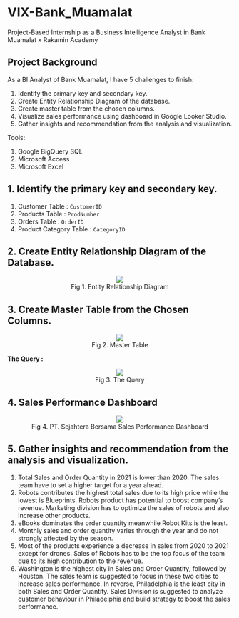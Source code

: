 # VIX-Bank_Muamalat
Project-Based Internship as a Business Intelligence Analyst in Bank Muamalat x Rakamin Academy

## Project Background
As a BI Analyst of Bank Muamalat, I have 5 challenges to finish:
1. Identify the primary key and secondary key.
2. Create Entity Relationship Diagram of the database.
3. Create master table from the chosen columns.
4. Visualize sales performance using dashboard in Google Looker Studio.
5. Gather insights and recommendation from the analysis and visualization.

Tools:
1. Google BigQuery SQL
2. Microsoft Access
3. Microsoft Excel

## 1. Identify the primary key and secondary key.
1. Customer Table : `CustomerID`
2. Products Table : `ProdNumber`
3. Orders Table : `OrderID`
4. Product Category Table : `CategoryID`

## 2. Create Entity Relationship Diagram of the Database.
<p align="center">
  <img src= "https://github.com/jedijm/VIX-Bank_Muamalat/blob/main/asset/ERD.jpeg"> <br>
Fig 1. Entity Relationship Diagram
</p>

## 3. Create Master Table from the Chosen Columns.
<p align="center">
  <img src= "https://github.com/jedijm/VIX-Bank_Muamalat/blob/main/asset/Master_Table.png"> <br>
Fig 2. Master Table
</p>

**The Query :**
<p align="center">
  <img src= "https://github.com/jedijm/VIX-Bank_Muamalat/blob/main/asset/Query.png"> <br>
Fig 3. The Query
</p>

## 4. Sales Performance Dashboard
<p align="center">
  <img src= "https://github.com/jedijm/VIX-Bank_Muamalat/blob/main/asset/dashboard.png"> <br>
Fig 4. PT. Sejahtera Bersama Sales Performance Dashboard
</p>

## 5. Gather insights and recommendation from the analysis and visualization.

1. Total Sales and Order Quantity in 2021 is lower than 2020. The sales team have to set a higher target for a year ahead.
2. Robots contributes the highest total sales due to its high price while the lowest is Blueprints. Robots product has potential to boost company’s revenue. Marketing division has to optimize the sales of robots and also increase other products.
3. eBooks dominates the order quantity meanwhile Robot Kits is the least.
4. Monthly sales and order quantity varies through the year and do not strongly affected by the season.
5. Most of the products experience a decrease in sales from 2020 to 2021 except for drones. Sales of Robots has to be the top focus of the team due to its high contribution to the revenue.
6. Washington is the highest city in Sales and Order Quantity, followed by Houston. The sales team is suggested to focus in these two cities to increase sales performance. In reverse, Philadelphia is the least city in both Sales and Order Quantity. Sales Division is suggested to analyze customer behaviour in Philadelphia and build strategy to boost the sales performance.

